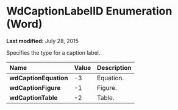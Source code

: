 
# WdCaptionLabelID Enumeration (Word)

 **Last modified:** July 28, 2015

Specifies the type for a caption label.


|**Name**|**Value**|**Description**|
|:-----|:-----|:-----|
| **wdCaptionEquation**|-3|Equation.|
| **wdCaptionFigure**|-1|Figure.|
| **wdCaptionTable**|-2|Table.|

